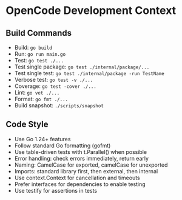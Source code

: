# OpenCode Development Context

## Build Commands
- Build: `go build`
- Run: `go run main.go`
- Test: `go test ./...`
- Test single package: `go test ./internal/package/...`
- Test single test: `go test ./internal/package -run TestName`
- Verbose test: `go test -v ./...`
- Coverage: `go test -cover ./...`
- Lint: `go vet ./...`
- Format: `go fmt ./...`
- Build snapshot: `./scripts/snapshot`

## Code Style
- Use Go 1.24+ features
- Follow standard Go formatting (gofmt)
- Use table-driven tests with t.Parallel() when possible
- Error handling: check errors immediately, return early
- Naming: CamelCase for exported, camelCase for unexported
- Imports: standard library first, then external, then internal
- Use context.Context for cancellation and timeouts
- Prefer interfaces for dependencies to enable testing
- Use testify for assertions in tests